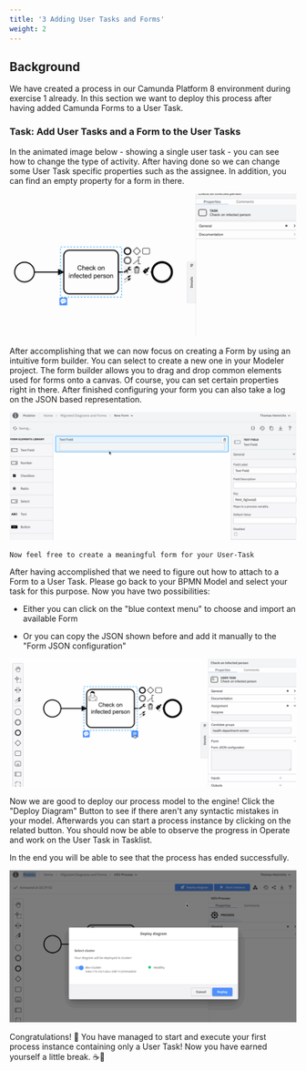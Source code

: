 ```yaml
---
title: '3 Adding User Tasks and Forms'
weight: 2
---
```


## Background

We have created a process in our Camunda Platform 8 environment during exercise 1 already. In this section we want to deploy this process after having added Camunda Forms to a User Task.

### Task: Add User Tasks and a Form to the User Tasks

In the animated image below - showing a single user task - you can see how to change the type of activity. After having done so we can change some User Task specific properties such as the assignee. In addition, you can find an empty property for a form in there. 

![Image alt](CreateUserTask.gif)

After accomplishing that we can now focus on creating a Form by using an intuitive form builder. You can select to create a new one in your Modeler project. The form builder allows you to drag and drop common elements used for forms onto a canvas. Of course, you can set certain properties right in there. After finished configuring your form you can also take a log on the JSON based representation. 

![Image alt](CreateForm.gif)

    Now feel free to create a meaningful form for your User-Task

After having accomplished that we need to figure out how to attach to a Form to a User Task. Please go back to your BPMN Model and select your task for this purpose. Now you have two possibilities:

* Either you can click on the "blue context menu" to choose and import an available Form

* Or you can copy the JSON shown before and add it manually to the "Form JSON configuration"

![Image alt](AttachForm.gif)

Now we are good to deploy our process model to the engine! Click the "Deploy Diagram" Button to see if there aren't any syntactic mistakes in your model. Afterwards you can start a process instance by clicking on the related button. You should now be able to observe the progress in Operate and work on the User Task in Tasklist.

In the end you will be able to see that the process has ended successfully. 

![Image alt](StartProcessInstance.gif)

Congratulations! 🎉 You have managed to start and execute your first process instance containing only a User Task! Now you have earned yourself a little break. ☕️🥐